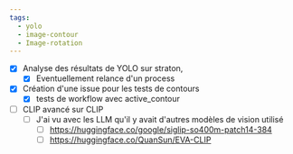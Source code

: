 ```yaml
---
tags:
  - yolo
  - image-contour
  - Image-rotation
---
```

- [x] Analyse des résultats de YOLO sur straton,
	- [x] Eventuellement relance d'un process
- [x] Création d'une issue pour les tests de contours
	- [x] tests de workflow avec active_contour
- [ ] CLIP avancé sur CLIP
	- [ ] J'ai vu avec les LLM qu'il y avait d'autres modèles de vision utilisé
		- [ ] https://huggingface.co/google/siglip-so400m-patch14-384
		- [ ] https://huggingface.co/QuanSun/EVA-CLIP